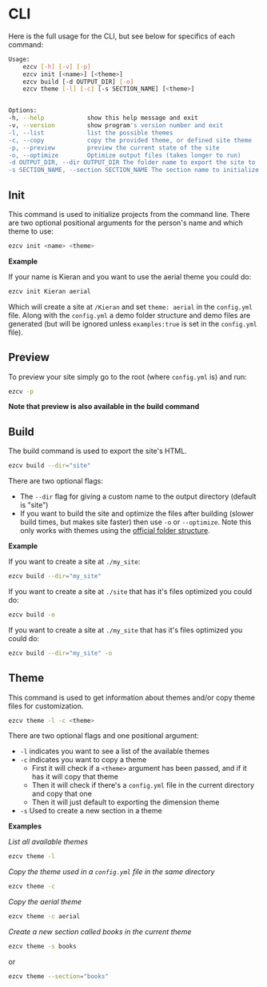 # CLI

Here is the full usage for the CLI, but see below for specifics of each command:

```bash
Usage:
    ezcv [-h] [-v] [-p]
    ezcv init [<name>] [<theme>]
    ezcv build [-d OUTPUT_DIR] [-o]
    ezcv theme [-l] [-c] [-s SECTION_NAME] [<theme>]


Options:
-h, --help            show this help message and exit
-v, --version         show program's version number and exit
-l, --list            list the possible themes
-c, --copy            copy the provided theme, or defined site theme
-p, --preview         preview the current state of the site
-o, --optimize        Optimize output files (takes longer to run)
-d OUTPUT_DIR, --dir OUTPUT_DIR The folder name to export the site to
-s SECTION_NAME, --section SECTION_NAME The section name to initialize
```

## Init

This command is used to initialize projects from the command line. There are two optional positional arguments for the person's name and which theme to use:

```bash
ezcv init <name> <theme>
```

**Example**

If your name is Kieran and you want to use the aerial theme you could do:

```bash
ezcv init Kieran aerial
```

Which will create a site at ```/Kieran``` and set ```theme: aerial``` in the ```config.yml``` file. Along with the ```config.yml``` a demo folder structure and demo files are generated (but will be ignored unless ```examples:true``` is set in the ```config.yml``` file).

## Preview

To preview your site simply go to the root (where ```config.yml``` is) and run:

```bash
ezcv -p
```

**Note that preview is also available in the build command**

## Build

The build command is used to export the site's HTML. 

```bash
ezcv build --dir="site"
```

There are two optional flags:

- The ```--dir``` flag for giving a custom name to the output directory (default is "site")
- If you want to build the site and optimize the files after building (slower build times, but makes site faster) then use ``-o`` or ``--optimize``. Note this only works with themes using the [official folder structure](https://ezcv.readthedocs.io/en/latest/theme-development/#folder-layout).

**Example**

If you want to create a site at ```./my_site```:

```bash
ezcv build --dir="my_site"
```

If you want to create a site at ```./site``` that has it's files optimized you could do:

```bash
ezcv build -o
```

If you want to create a site at ```./my_site``` that has it's files optimized you could do:
```bash
ezcv build --dir="my_site" -o
```

## Theme

This command is used to get information about themes and/or copy theme files for customization.

```bash
ezcv theme -l -c <theme>
```

There are two optional flags and one positional argument:

- ```-l``` indicates you want to see a list of the available themes
- ```-c``` indicates you want to copy a theme
  - First it will check if a ```<theme>``` argument has been passed, and if it has it will copy that theme
  - Then it will check if there's a ```config.yml``` file in the current directory and copy that one
  - Then it will just default to exporting the dimension theme
- ```-s``` Used to create a new section in a theme


**Examples**

*List all available themes*

```bash
ezcv theme -l
```

*Copy the theme used in a ```config.yml``` file in the same directory*

```bash
ezcv theme -c
```

*Copy the aerial theme*

```bash
ezcv theme -c aerial
```

*Create a new section called books in the current theme*

```bash
ezcv theme -s books
```

or

```bash
ezcv theme --section="books"
```